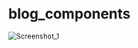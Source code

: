 # blog_components

![Screenshot_1](https://github.com/vitalspace/blog_components/assets/29004070/75255be7-490f-4729-884f-f9293a35bc1f)
